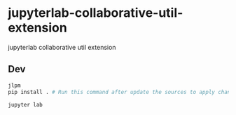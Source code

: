 # jupyterlab-collaborative-util-extension

jupyterlab collaborative util extension

## Dev

```bash
jlpm
pip install . # Run this command after update the sources to apply changes

jupyter lab
```
